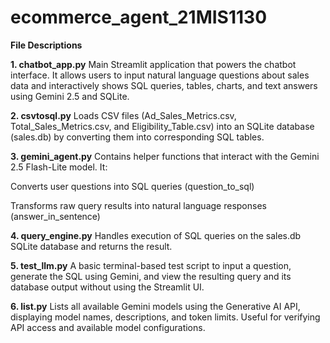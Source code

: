 # ecommerce_agent_21MIS1130

**File Descriptions**

**1. chatbot_app.py**
Main Streamlit application that powers the chatbot interface. It allows users to input natural language questions about sales data and interactively shows SQL queries, tables, charts, and text answers using Gemini 2.5 and SQLite.

**2. csvtosql.py**
Loads CSV files (Ad_Sales_Metrics.csv, Total_Sales_Metrics.csv, and Eligibility_Table.csv) into an SQLite database (sales.db) by converting them into corresponding SQL tables.

**3. gemini_agent.py**
Contains helper functions that interact with the Gemini 2.5 Flash-Lite model. It:

Converts user questions into SQL queries (question_to_sql)

Transforms raw query results into natural language responses (answer_in_sentence)

**4. query_engine.py**
Handles execution of SQL queries on the sales.db SQLite database and returns the result.

**5. test_llm.py**
A basic terminal-based test script to input a question, generate the SQL using Gemini, and view the resulting query and its database output without using the Streamlit UI.

**6. list.py**
Lists all available Gemini models using the Generative AI API, displaying model names, descriptions, and token limits. Useful for verifying API access and available model configurations.
